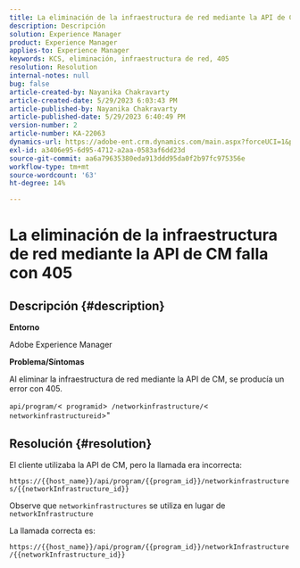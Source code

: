 ```yaml
---
title: La eliminación de la infraestructura de red mediante la API de CM falla con 405
description: Descripción
solution: Experience Manager
product: Experience Manager
applies-to: Experience Manager
keywords: KCS, eliminación, infraestructura de red, 405
resolution: Resolution
internal-notes: null
bug: false
article-created-by: Nayanika Chakravarty
article-created-date: 5/29/2023 6:03:43 PM
article-published-by: Nayanika Chakravarty
article-published-date: 5/29/2023 6:40:49 PM
version-number: 2
article-number: KA-22063
dynamics-url: https://adobe-ent.crm.dynamics.com/main.aspx?forceUCI=1&pagetype=entityrecord&etn=knowledgearticle&id=04918225-4bfe-ed11-8f6e-6045bd006793
exl-id: a3406e95-6d95-4712-a2aa-0583af6dd23d
source-git-commit: aa6a79635380eda913ddd95da0f2b97fc975356e
workflow-type: tm+mt
source-wordcount: '63'
ht-degree: 14%

---
```


# La eliminación de la infraestructura de red mediante la API de CM falla con 405

## Descripción {#description}


<b>Entorno</b>

Adobe Experience Manager

<b>Problema/Síntomas</b>

Al eliminar la infraestructura de red mediante la API de CM, se producía un error con 405.

`api/program/`&lt;` programid`>` /networkinfrastructure/`&lt;` networkinfrastructureid`>&quot;


## Resolución {#resolution}


El cliente utilizaba la API de CM, pero la llamada era incorrecta:

`https://{{host_name}}/api/program/{{program_id}}/networkinfrastructures/{{networkInfrastructure_id}}`

Observe que `networkinfrastructures` se utiliza en lugar de `networkInfrastructure`

La llamada correcta es:

`https://{{host_name}}/api/program/{{program_id}}/networkInfrastructure /{{networkInfrastructure_id}}`
